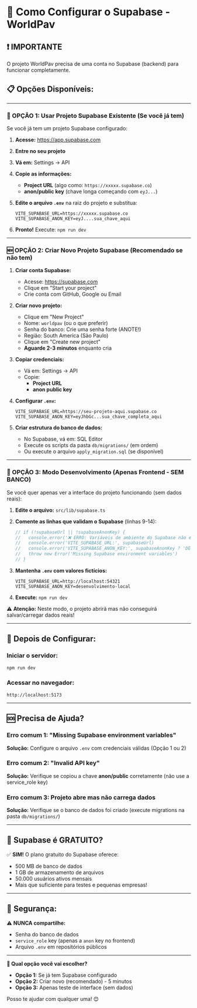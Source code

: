# 🔧 Como Configurar o Supabase - WorldPav

## ❗ IMPORTANTE
O projeto WorldPav precisa de uma conta no Supabase (backend) para funcionar completamente.

## 📋 Opções Disponíveis:

---

### 🎯 OPÇÃO 1: Usar Projeto Supabase Existente (Se você já tem)

Se você já tem um projeto Supabase configurado:

1. **Acesse:** https://app.supabase.com
2. **Entre no seu projeto**
3. **Vá em:** Settings → API
4. **Copie as informações:**
   - **Project URL** (algo como: `https://xxxxx.supabase.co`)
   - **anon/public key** (chave longa começando com `eyJ...`)

5. **Edite o arquivo `.env`** na raiz do projeto e substitua:
   ```env
   VITE_SUPABASE_URL=https://xxxxx.supabase.co
   VITE_SUPABASE_ANON_KEY=eyJ....sua_chave_aqui
   ```

6. **Pronto!** Execute: `npm run dev`

---

### 🆕 OPÇÃO 2: Criar Novo Projeto Supabase (Recomendado se não tem)

1. **Criar conta Supabase:**
   - Acesse: https://supabase.com
   - Clique em "Start your project"
   - Crie conta com GitHub, Google ou Email

2. **Criar novo projeto:**
   - Clique em "New Project"
   - Nome: `worldpav` (ou o que preferir)
   - Senha do banco: Crie uma senha forte (ANOTE!)
   - Região: South America (São Paulo)
   - Clique em "Create new project"
   - **Aguarde 2-3 minutos** enquanto cria

3. **Copiar credenciais:**
   - Vá em: Settings → API
   - Copie:
     - **Project URL**
     - **anon public key**

4. **Configurar `.env`:**
   ```env
   VITE_SUPABASE_URL=https://seu-projeto-aqui.supabase.co
   VITE_SUPABASE_ANON_KEY=eyJhbGc...sua_chave_completa_aqui
   ```

5. **Criar estrutura do banco de dados:**
   - No Supabase, vá em: SQL Editor
   - Execute os scripts da pasta `db/migrations/` (em ordem)
   - Ou execute o arquivo `apply_migration.sql` (se disponível)

---

### 🧪 OPÇÃO 3: Modo Desenvolvimento (Apenas Frontend - SEM BANCO)

Se você quer apenas ver a interface do projeto funcionando (sem dados reais):

1. **Edite o arquivo:** `src/lib/supabase.ts`

2. **Comente as linhas que validam o Supabase** (linhas 9-14):
   ```typescript
   // if (!supabaseUrl || !supabaseAnonKey) {
   //   console.error('❌ ERRO: Variáveis de ambiente do Supabase não encontradas!')
   //   console.error('VITE_SUPABASE_URL:', supabaseUrl)
   //   console.error('VITE_SUPABASE_ANON_KEY:', supabaseAnonKey ? 'DEFINIDA' : 'NÃO DEFINIDA')
   //   throw new Error('Missing Supabase environment variables')
   // }
   ```

3. **Mantenha `.env` com valores fictícios:**
   ```env
   VITE_SUPABASE_URL=http://localhost:54321
   VITE_SUPABASE_ANON_KEY=desenvolvimento-local
   ```

4. **Execute:** `npm run dev`

⚠️ **Atenção:** Neste modo, o projeto abrirá mas não conseguirá salvar/carregar dados reais!

---

## 🚀 Depois de Configurar:

### Iniciar o servidor:
```bash
npm run dev
```

### Acessar no navegador:
```
http://localhost:5173
```

---

## 🆘 Precisa de Ajuda?

### Erro comum 1: "Missing Supabase environment variables"
**Solução:** Configure o arquivo `.env` com credenciais válidas (Opção 1 ou 2)

### Erro comum 2: "Invalid API key"
**Solução:** Verifique se copiou a chave **anon/public** corretamente (não use a service_role key)

### Erro comum 3: Projeto abre mas não carrega dados
**Solução:** Verifique se o banco de dados foi criado (execute migrations na pasta `db/migrations/`)

---

## 📱 Supabase é GRATUITO?

✅ **SIM!** O plano gratuito do Supabase oferece:
- 500 MB de banco de dados
- 1 GB de armazenamento de arquivos
- 50.000 usuários ativos mensais
- Mais que suficiente para testes e pequenas empresas!

---

## 🔐 Segurança:

⚠️ **NUNCA compartilhe:**
- Senha do banco de dados
- `service_role` key (apenas a `anon` key no frontend)
- Arquivo `.env` em repositórios públicos

---

**🎯 Qual opção você vai escolher?**

- **Opção 1:** Se já tem Supabase configurado
- **Opção 2:** Criar novo (recomendado) - 5 minutos
- **Opção 3:** Apenas teste de interface (sem dados)

Posso te ajudar com qualquer uma! 😊



